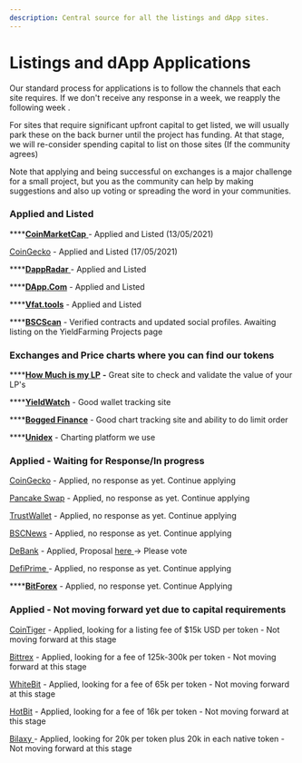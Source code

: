 ```yaml
---
description: Central source for all the listings and dApp sites.
---
```


# Listings and dApp Applications

Our standard process for applications is to follow the channels that each site requires. If we don't receive any response in a week, we reapply the following week .

For sites that require significant upfront capital to get listed, we will usually park these on the back burner until the project has funding. At that stage, we will re-consider spending capital to list on those sites \(If the community agrees\)

Note that applying and being successful on exchanges is a major challenge for a small project, but you as the community can help by making suggestions and also up voting or spreading the word in your communities. 

### Applied and Listed

\*\*\*\*[**CoinMarketCap** ](https://coinmarketcap.com/currencies/alchemist-defi-mist/)- Applied and Listed \(13/05/2021\)

[CoinGecko](https://www.coingecko.com/en/coins/alchemist-defi-mist) - Applied and Listed \(17/05/2021\)

\*\*\*\*[**DappRadar** ](https://dappradar.com/binance-smart-chain/defi/alchemist-defi)- Applied and Listed 

\*\*\*\*[**DApp.Com**](https://www.dapp.com/app/alchemist-defi) - Applied and Listed

\*\*\*\*[**Vfat.tools**](https://vfat.tools/bsc/alchemist/)  - Applied and Listed

\*\*\*\*[**BSCScan**](https://bscscan.com/token/0x6f8fe12cc34398d15b7d5a5ba933e550da1d099f) - Verified contracts and updated social profiles. Awaiting listing on the YieldFarming Projects page

### Exchanges and Price charts where you can find our tokens

\*\*\*\*[**How Much is my LP**](https://howmuchismylp.com/) **-** Great site to check and validate the value of your LP's

\*\*\*\*[**YieldWatch**](https://www.yieldwatch.net/) - Good wallet tracking site

\*\*\*\*[**Bogged Finance**](https://bogtools.io/) - Good chart tracking site and ability to do limit order

\*\*\*\*[**Unidex**](https://unidexbeta.app/bscCharting?token=0x6f8FE12CC34398d15b7D5A5BA933E550DA1D099f) - Charting platform we use 

### Applied - Waiting for Response/In progress

[CoinGecko](https://www.coingecko.com/en) - Applied, no response as yet. Continue applying

[Pancake Swap](https://pancakeswap.finance/) -  Applied, no response as yet. Continue applying

[TrustWallet](https://trustwallet.com/) -  Applied, no response as yet. Continue applying

[BSCNews](https://www.bsc.news/) -  Applied, no response as yet. Continue applying

[DeBank](https://debank.com/) -  Applied, Proposal [here ](https://debank.com/vote/625)-&gt; Please vote

[DefiPrime ](https://defiprime.com/bsc) -  Applied, no response as yet. Continue applying

\*\*\*\*[**BitForex**](https://www.bitforex.com/) - Applied, no response yet. Continue Applying

### Applied - Not moving forward yet due to capital requirements

[CoinTiger](https://www.cointiger.com/en-us/) - Applied, looking for a listing fee of $15k USD per token - Not moving forward at this stage

[Bittrex](https://global.bittrex.com/) - Applied, looking for a fee of 125k-300k per token - Not moving forward at this stage

[WhiteBit](https://whitebit.com/)  -  Applied, looking for a fee of 65k per token - Not moving forward at this stage

[HotBit](https://www.hotbit.io/) -  Applied, looking for a fee of 16k per token - Not moving forward at this stage

[Bilaxy ](https://bilaxy.com/) - Applied, looking for 20k per token plus 20k in each native token - Not moving forward at this stage



